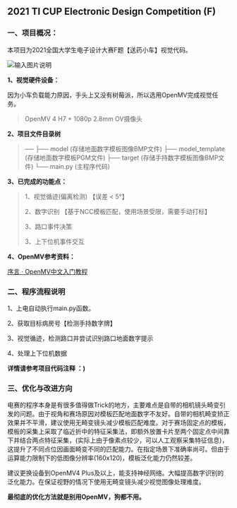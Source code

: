 ## 2021 TI CUP Electronic Design Competition (F)



### 一、项目概况：

本项目为2021全国大学生电子设计大赛F题【送药小车】视觉代码。

![输入图片说明](https://images.gitee.com/uploads/images/2021/1113/234819_47c5ae11_7408810.png "捕获.PNG")

**1、视觉硬件设备：**

因为小车负载能力原因，手头上又没有树莓派，所以选用OpenMV完成视觉任务。

> OpenMV 4 H7 + 1080p 2.8mm OV摄像头



**2、项目文件目录树**

> ──
>  ├── model                (存储地面数字模板图像BMP文件)
>  ├── model_template       (存储地面数字模板PGM文件)
>  ├── target               (存储手持数字模板图像BMP文件)
>  └── main.py	      (主程序代码)




**3、已完成的功能点：**

> 1、视觉循迹(偏离检测) 【误差 < 5°】
>
> 2、数字识别 【基于NCC模板匹配，使用场景受限，需要手动打标】
>
> 3、路口事件决策
>
> 3、上下位机事件交互



**4、OpenMV参考资料：**

[序言 · OpenMV中文入门教程](https://book.openmv.cc/)



### 二、程序流程说明

1、上电自动执行main.py函数。

2、获取目标病房号【检测手持数字牌】

3、视觉循迹，检测路口并尝试识别路口地面数字提示

4、处理上下位机数据

**详情请参考项目代码注释 ：)**



### 三、优化与改进方向

电赛的程序本身是有很多值得做Trick的地方，主要难点是自带的相机镜头畸变引发的问题。由于视角和赛场原因对模板匹配地面数字不友好。自带的相机畸变矫正效果并不平滑，建议使用无畸变镜头减少模板匹配难度。对于赛场固定点的模板，模板的采集上采取了临近折中的特征采集法，即额外放置卡片至两个固定点中间靠下并结合两点特征采集，(实际上由于像素点较少，可以人工观察采集特征信息)，这提升了不同点位因画面畸变不同的匹配能力。在指定场景下准确率尚可。但由于运算能力限制下的低图像分辨率(160x120)，模板泛化能力仍然较差。

建议更换设备到OpenMV4 Plus及以上，能支持神经网络。大幅提高数字识别的泛化能力。在保证视野的情况下使用无畸变镜头减少视觉图像处理难度。



**最彻底的优化方法就是别用OpenMV，狗都不用。**


